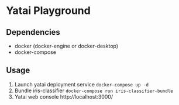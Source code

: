 # Yatai Playground

## Dependencies
- docker (docker-engine or docker-desktop)
- docker-compose

## Usage
1. Launch yatai deployment service
  `docker-compose up -d`
2. Bundle iris-classifier
  `docker-compose run iris-classifier-bundle`
3. Yatai web console 
  http://localhost:3000/